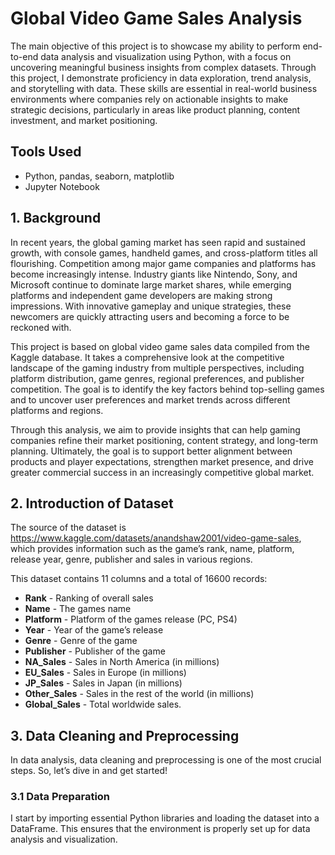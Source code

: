 # Global Video Game Sales Analysis
The main objective of this project is to showcase my ability to perform end-to-end data analysis and visualization using Python, with a focus on uncovering meaningful business insights from complex datasets.
Through this project, I demonstrate proficiency in data exploration, trend analysis, and storytelling with data.
These skills are essential in real-world business environments where companies rely on actionable insights to make strategic decisions, particularly in areas like product planning, content investment, and market positioning.

## Tools Used
- Python, pandas, seaborn, matplotlib
- Jupyter Notebook

## 1. Background
In recent years, the global gaming market has seen rapid and sustained growth, with console games, handheld games, and cross-platform titles all flourishing. Competition among major game companies and platforms has become increasingly intense. Industry giants like Nintendo, Sony, and Microsoft continue to dominate large market shares, while emerging platforms and independent game developers are making strong impressions. With innovative gameplay and unique strategies, these newcomers are quickly attracting users and becoming a force to be reckoned with. 

This project is based on global video game sales data compiled from the Kaggle database. It takes a comprehensive look at the competitive landscape of the gaming industry from multiple perspectives, including platform distribution, game genres, regional preferences, and publisher competition. The goal is to identify the key factors behind top-selling games and to uncover user preferences and market trends across different platforms and regions. 

Through this analysis, we aim to provide insights that can help gaming companies refine their market positioning, content strategy, and long-term planning. Ultimately, the goal is to support better alignment between products and player expectations, strengthen market presence, and drive greater commercial success in an increasingly competitive global market. 

## 2. Introduction of Dataset
The source of the dataset is https://www.kaggle.com/datasets/anandshaw2001/video-game-sales, which provides information such as the game’s rank, name, platform, release year, genre, publisher and sales in various regions.

This dataset contains 11 columns and a total of 16600 records:
- **Rank** - Ranking of overall sales
- **Name** - The games name
- **Platform** - Platform of the games release (PC, PS4)
- **Year** - Year of the game’s release
- **Genre** - Genre of the game
- **Publisher** - Publisher of the game
- **NA_Sales** - Sales in North America (in millions)
- **EU_Sales** - Sales in Europe (in millions)
- **JP_Sales** - Sales in Japan (in millions)
- **Other_Sales** - Sales in the rest of the world (in millions)
- **Global_Sales** - Total worldwide sales.

## 3. Data Cleaning and Preprocessing
In data analysis, data cleaning and preprocessing is one of the most crucial steps. So, let’s dive in and get started!
### 3.1 Data Preparation
I start by importing essential Python libraries and loading the dataset into a DataFrame. This ensures that the environment is properly set up for data analysis and visualization.
